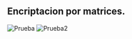 ## Encriptacion por matrices.

![Prueba](https://drive.google.com/uc?export=view&id=1khMwPKRfyTe0iCjtrEVf1zX3AWDFiVei)
![Prueba2](https://drive.google.com/uc?export=view&id=1khMwPKRfyTe0iCjtrEVf1zX3AWDFiVei)

